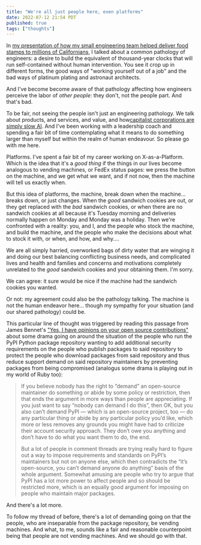 ```yaml
---
title: "We're all just people here, even platforms"
date: 2022-07-12 21:54 PDT
published: true
tags: ["thoughts"]
---
```


In [my presentation of how my small engineering team helped deliver food stamps to millions of Californians](https://speakerdeck.com/bensheldon/bridging-people-and-benefits-systems), I talked about a common pathology of engineers: a desire to build the equivalent of thousand-year clocks that will run self-contained without human intervention. You see it crop up in different forms, the good ways of "working yourself out of a job" and the bad ways of platinum plating and astronaut architects.

And I've become become aware of that pathology affecting how engineers perceive the labor of _other people_: they don't, not the people part. And that's bad.

To be fair, not seeing the people isn't just an engineering pathology. We talk about products, and services, and value, and how[capitalist corporations are simply slow AI](https://www.buzzfeednews.com/article/tedchiang/the-real-danger-to-civilization-isnt-ai-its-runaway#.spxyjARZP). And I've been working with a leadership coach and spending a fair bit of time contemplating what it means to do something larger than myself but within the realm of human endeavour.  So please go with me here.

Platforms.  I've spent a fair bit of my career working on X-as-a-Platform. Which is the idea that it's a _good thing_ if the things in our lives become analogous to vending machines, or FedEx status pages: we press the button on the machine, and we get what we want, and if not now, then the machine will tell us exactly when.

But this idea of platforms, the machine, break down when the machine... breaks down, or just changes. When the _good_ sandwich cookies are out, or they get replaced with the _bad_ sandwich cookies, or when there are no sandwich cookies at all because it's Tuesday morning and deliveries normally happen on Monday and Monday was a holiday. Then we're confronted with a reality: you, and I, and the people who stock the machine, and build the machine, and the people who make the decisions about what to stock it with, or when, and how, and why.... 

We are all simply harried, overworked bags of dirty water that are winging it and doing our best balancing conflicting business needs, and complicated lives and health and families and concerns and motivations completely unrelated to the _good_ sandwich cookies and your obtaining them. I'm sorry.

We can agree: it sure would be nice if the machine had the sandwich cookies you wanted. 

Or not: my agreement could also be the pathology talking. The machine is not the human endeavor here... though my sympathy for your situation (and our shared pathology) could be.

This particular line of thought was triggered by reading this passage from James Bennet's ["Yes, I have opinions on your open source contributions"](https://www.b-list.org/weblog/2022/jul/11/pypi/)  about some drama going on around the situation of the people who run the PyPI Python package repository wanting to add additional security requirements on the people who publish packages to said repository to protect the people who download packages from said repository and thus reduce support demand on said repository maintainers by preventing packages from being compromised (analogus some drama is playing out in my world of Ruby too):

> If you believe nobody has the right to ”demand” an open-source maintainer do something or abide by some policy or restriction, then that ends the argument in more ways than people are appreciating. If you just want to say “nobody can demand I do this”, then OK, but you also can’t demand PyPI — which is an open-source project, too — do any particular thing or abide by any particular policy you’d like, which more or less removes any grounds you might have had to criticize their account security approach. They don’t owe you anything and don’t have to do what you want them to do, the end.
> 
> But a lot of people in comment threads are trying really hard to figure out a way to impose requirements and standards on PyPI’s maintainers but not on anyone else, which then contradicts the “it’s open-source, you can’t demand anyone do anything” basis of the whole argument. Somewhat amusing are people who try to argue that PyPI has a lot more power to affect people and so should be restricted more, which is an equally good argument for imposing on people who maintain major packages.

And there's a lot more. 

To follow my thread of before, there's a lot of demanding going on that the people, who are inseparable from the package repository, be vending machines. And what, to me, sounds like a fair and reasonable counterpoint being that people are not vending machines. And we should go with that.
